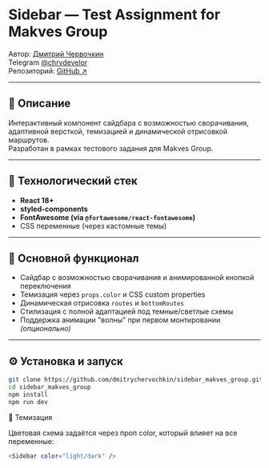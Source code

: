 # Sidebar — Test Assignment for Makves Group

Автор: [Дмитрий Червочкин](https://github.com/chrvdevelop)  
Telegram [@chrvdevelor](t.me/chrvdevelop)  
Репозиторий: [GitHub ↗](https://github.com/dmitrychervochkin/sidebar_makves_group.git)  

---

## 📌 Описание

Интерактивный компонент сайдбара с возможностью сворачивания, адаптивной версткой, темизацией и динамической отрисовкой маршрутов.  
Разработан в рамках тестового задания для Makves Group.

---

## 🚀 Технологический стек

- **React 18+**
- **styled-components**
- **FontAwesome (via `@fortawesome/react-fontawesome`)**
- CSS переменные (через кастомные темы)

---

## 🧩 Основной функционал

- Сайдбар с возможностью сворачивания и анимированной кнопкой переключения
- Темизация через `props.color` и CSS custom properties
- Динамическая отрисовка `routes` и `bottomRoutes`
- Стилизация с полной адаптацией под темные/светлые схемы
- Поддержка анимации "волны" при первом монтировании *(опционально)*

---

## ⚙️ Установка и запуск

```bash
git clone https://github.com/dmitrychervochkin/sidebar_makves_group.git
cd sidebar_makves_group
npm install
npm run dev
```

🎨 Темизация

Цветовая схема задаётся через проп color, который влияет на все переменные:
```bash
<Sidebar color="light/dark" />
```
